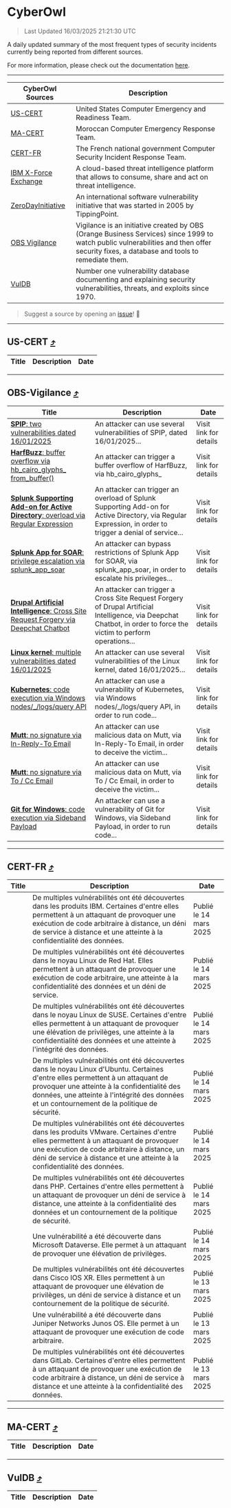 
 <div id='top'></div>

# CyberOwl

 > Last Updated 16/03/2025 21:21:30 UTC
 
 A daily updated summary of the most frequent types of security incidents currently being reported from different sources.
 
 For more information, please check out the documentation [here](./docs/README.md).
 
 ---
 |CyberOwl Sources|Description|
 |---|---|
 |[US-CERT](#us-cert-arrow_heading_up)|United States Computer Emergency and Readiness Team.|
 |[MA-CERT](#ma-cert-arrow_heading_up)|Moroccan Computer Emergency Response Team.|
 |[CERT-FR](#cert-fr-arrow_heading_up)|The French national government Computer Security Incident Response Team.|
 |[IBM X-Force Exchange](#ibmcloud-arrow_heading_up)|A cloud-based threat intelligence platform that allows to consume, share and act on threat intelligence.|
 |[ZeroDayInitiative](#zerodayinitiative-arrow_heading_up)|An international software vulnerability initiative that was started in 2005 by TippingPoint.|
 |[OBS Vigilance](#obs-vigilance-arrow_heading_up)|Vigilance is an initiative created by OBS (Orange Business Services) since 1999 to watch public vulnerabilities and then offer security fixes, a database and tools to remediate them.|
 |[VulDB](#vuldb-arrow_heading_up)|Number one vulnerability database documenting and explaining security vulnerabilities, threats, and exploits since 1970.|
 
 > Suggest a source by opening an [issue](https://github.com/karimhabush/cyberowl/issues)! :raised_hands:
 ---

## US-CERT [:arrow_heading_up:](#cyberowl)

 |Title|Description|Date|
 |---|---|---|
 
 ---

## OBS-Vigilance [:arrow_heading_up:](#cyberowl)

 |Title|Description|Date|
 |---|---|---|
 |[<a href="https://vigilance.fr/vulnerability/SPIP-two-vulnerabilities-dated-16-01-2025-46121" class="noirorange"><b>SPIP</b>: two vulnerabilities dated 16/01/2025</a>](https://vigilance.fr/vulnerability/SPIP-two-vulnerabilities-dated-16-01-2025-46121)|An attacker can use several vulnerabilities of SPIP, dated 16/01/2025...|Visit link for details|
 |[<a href="https://vigilance.fr/vulnerability/HarfBuzz-buffer-overflow-via-hb-cairo-glyphs-from-buffer-46120" class="noirorange"><b>HarfBuzz</b>: buffer overflow via hb_cairo_glyphs_<wbr>from_buffer()</wbr></a>](https://vigilance.fr/vulnerability/HarfBuzz-buffer-overflow-via-hb-cairo-glyphs-from-buffer-46120)|An attacker can trigger a buffer overflow of HarfBuzz, via hb_cairo_glyphs_|Visit link for details|
 |[<a href="https://vigilance.fr/vulnerability/Splunk-Supporting-Add-on-for-Active-Directory-overload-via-Regular-Expression-46119" class="noirorange"><b>Splunk Supporting Add-on for Active Directory</b>: overload via Regular Expression</a>](https://vigilance.fr/vulnerability/Splunk-Supporting-Add-on-for-Active-Directory-overload-via-Regular-Expression-46119)|An attacker can trigger an overload of Splunk Supporting Add-on for Active Directory, via Regular Expression, in order to trigger a denial of service...|Visit link for details|
 |[<a href="https://vigilance.fr/vulnerability/Splunk-App-for-SOAR-privilege-escalation-via-splunk-app-soar-46118" class="noirorange"><b>Splunk App for SOAR</b>: privilege escalation via splunk_app_soar</a>](https://vigilance.fr/vulnerability/Splunk-App-for-SOAR-privilege-escalation-via-splunk-app-soar-46118)|An attacker can bypass restrictions of Splunk App for SOAR, via splunk_app_soar, in order to escalate his privileges...|Visit link for details|
 |[<a href="https://vigilance.fr/vulnerability/Drupal-Artificial-Intelligence-Cross-Site-Request-Forgery-via-Deepchat-Chatbot-46114" class="noirorange"><b>Drupal Artificial Intelligence</b>: Cross Site Request Forgery via Deepchat Chatbot</a>](https://vigilance.fr/vulnerability/Drupal-Artificial-Intelligence-Cross-Site-Request-Forgery-via-Deepchat-Chatbot-46114)|An attacker can trigger a Cross Site Request Forgery of Drupal Artificial Intelligence, via Deepchat Chatbot, in order to force the victim to perform operations...|Visit link for details|
 |[<a href="https://vigilance.fr/vulnerability/Linux-kernel-multiple-vulnerabilities-dated-16-01-2025-46113" class="noirorange"><b>Linux kernel</b>: multiple vulnerabilities dated 16/01/2025</a>](https://vigilance.fr/vulnerability/Linux-kernel-multiple-vulnerabilities-dated-16-01-2025-46113)|An attacker can use several vulnerabilities of the Linux kernel, dated 16/01/2025...|Visit link for details|
 |[<a href="https://vigilance.fr/vulnerability/Kubernetes-code-execution-via-Windows-nodes-logs-query-API-46112" class="noirorange"><b>Kubernetes</b>: code execution via Windows nodes/_/logs/query API</a>](https://vigilance.fr/vulnerability/Kubernetes-code-execution-via-Windows-nodes-logs-query-API-46112)|An attacker can use a vulnerability of Kubernetes, via Windows nodes/_/logs/query API, in order to run code...|Visit link for details|
 |[<a href="https://vigilance.fr/vulnerability/Mutt-no-signature-via-In-Reply-To-Email-46111" class="noirorange"><b>Mutt</b>: no signature via In-Reply-To Email</a>](https://vigilance.fr/vulnerability/Mutt-no-signature-via-In-Reply-To-Email-46111)|An attacker can use malicious data on Mutt, via In-Reply-To Email, in order to deceive the victim...|Visit link for details|
 |[<a href="https://vigilance.fr/vulnerability/Mutt-no-signature-via-To-Cc-Email-46110" class="noirorange"><b>Mutt</b>: no signature via To / Cc Email</a>](https://vigilance.fr/vulnerability/Mutt-no-signature-via-To-Cc-Email-46110)|An attacker can use malicious data on Mutt, via To / Cc Email, in order to deceive the victim...|Visit link for details|
 |[<a href="https://vigilance.fr/vulnerability/Git-for-Windows-code-execution-via-Sideband-Payload-46109" class="noirorange"><b>Git for Windows</b>: code execution via Sideband Payload</a>](https://vigilance.fr/vulnerability/Git-for-Windows-code-execution-via-Sideband-Payload-46109)|An attacker can use a vulnerability of Git for Windows, via Sideband Payload, in order to run code...|Visit link for details|
 
 ---

## CERT-FR [:arrow_heading_up:](#cyberowl)

 |Title|Description|Date|
 |---|---|---|
 |[](https://www.cert.ssi.gouv.fr/avis/CERTFR-2025-AVI-0214/)|De multiples vulnérabilités ont été découvertes dans les produits IBM. Certaines d'entre elles permettent à un attaquant de provoquer une exécution de code arbitraire à distance, un déni de service à distance et une atteinte à la confidentialité des données.|Publié le 14 mars 2025|
 |[](https://www.cert.ssi.gouv.fr/avis/CERTFR-2025-AVI-0213/)|De multiples vulnérabilités ont été découvertes dans le noyau Linux de Red Hat. Elles permettent à un attaquant de provoquer une exécution de code arbitraire, une atteinte à la confidentialité des données et un déni de service.|Publié le 14 mars 2025|
 |[](https://www.cert.ssi.gouv.fr/avis/CERTFR-2025-AVI-0212/)|De multiples vulnérabilités ont été découvertes dans le noyau Linux de SUSE. Certaines d'entre elles permettent à un attaquant de provoquer une élévation de privilèges, une atteinte à la confidentialité des données et une atteinte à l'intégrité des données.|Publié le 14 mars 2025|
 |[](https://www.cert.ssi.gouv.fr/avis/CERTFR-2025-AVI-0211/)|De multiples vulnérabilités ont été découvertes dans le noyau Linux d'Ubuntu. Certaines d'entre elles permettent à un attaquant de provoquer une atteinte à la confidentialité des données, une atteinte à l'intégrité des données et un contournement de la politique de sécurité.|Publié le 14 mars 2025|
 |[](https://www.cert.ssi.gouv.fr/avis/CERTFR-2025-AVI-0210/)|De multiples vulnérabilités ont été découvertes dans les produits VMware. Certaines d'entre elles permettent à un attaquant de provoquer une exécution de code arbitraire à distance, un déni de service à distance et une atteinte à la confidentialité des données.|Publié le 14 mars 2025|
 |[](https://www.cert.ssi.gouv.fr/avis/CERTFR-2025-AVI-0209/)|De multiples vulnérabilités ont été découvertes dans PHP. Certaines d'entre elles permettent à un attaquant de provoquer un déni de service à distance, une atteinte à la confidentialité des données et un contournement de la politique de sécurité.|Publié le 14 mars 2025|
 |[](https://www.cert.ssi.gouv.fr/avis/CERTFR-2025-AVI-0208/)|Une vulnérabilité a été découverte dans Microsoft Dataverse. Elle permet à un attaquant de provoquer une élévation de privilèges.|Publié le 14 mars 2025|
 |[](https://www.cert.ssi.gouv.fr/avis/CERTFR-2025-AVI-0207/)|De multiples vulnérabilités ont été découvertes dans Cisco IOS XR. Elles permettent à un attaquant de provoquer une élévation de privilèges, un déni de service à distance et un contournement de la politique de sécurité.|Publié le 13 mars 2025|
 |[](https://www.cert.ssi.gouv.fr/avis/CERTFR-2025-AVI-0206/)|Une vulnérabilité a été découverte dans Juniper Networks Junos OS. Elle permet à un attaquant de provoquer une exécution de code arbitraire.|Publié le 13 mars 2025|
 |[](https://www.cert.ssi.gouv.fr/avis/CERTFR-2025-AVI-0205/)|De multiples vulnérabilités ont été découvertes dans GitLab. Certaines d'entre elles permettent à un attaquant de provoquer une exécution de code arbitraire à distance, un déni de service à distance et une atteinte à la confidentialité des données.|Publié le 13 mars 2025|
 
 ---

## MA-CERT [:arrow_heading_up:](#cyberowl)

 |Title|Description|Date|
 |---|---|---|
 
 ---

## VulDB [:arrow_heading_up:](#cyberowl)

 |Title|Description|Date|
 |---|---|---|
 